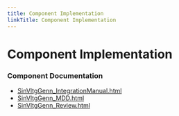 ```yaml
---
title: Component Implementation
linkTitle: Component Implementation
---
```


# Component Implementation
### Component Documentation

- [SinVltgGenn_IntegrationManual.html](doc/SinVltgGenn_IntegrationManual.html)
- [SinVltgGenn_MDD.html](doc/SinVltgGenn_MDD.html)
- [SinVltgGenn_Review.html](doc/SinVltgGenn_Review.html)

